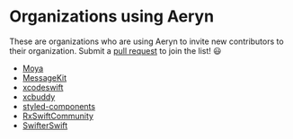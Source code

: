 # Organizations using Aeryn

These are organizations who are using Aeryn to invite new contributors to 
their organization. Submit a [pull request](https://github.com/Moya/Aeryn/compare) to join the list! :smiley:

- [Moya](https://github.com/Moya)
- [MessageKit](https://github.com/MessageKit)
- [xcodeswift](https://github.com/xcodeswift)
- [xcbuddy](https://github.com/xcbuddy)
- [styled-components](https://github.com/styled-components)
- [RxSwiftCommunity](https://github.com/RxSwiftCommunity)
- [SwifterSwift](https://github.com/SwifterSwift)
